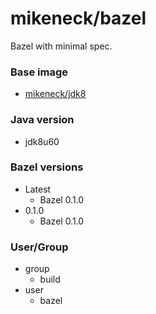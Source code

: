 mikeneck/bazel
===

Bazel with minimal spec.

### Base image

* [mikeneck/jdk8](https://hub.docker.com/r/mikeneck/jdk8/)

### Java version

* jdk8u60

### Bazel versions

* Latest
  * Bazel 0.1.0
* 0.1.0
  * Bazel 0.1.0

### User/Group

* group
  * build
* user
  * bazel

